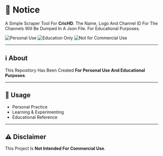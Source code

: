 # 📂 Notice 
A Simple Scraper Tool For **CricHD**. The Name, Logo And Channel ID For The Channels Will Be Dumped In A Json File. For Educational Purposes.

![Personal Use](https://img.shields.io/badge/Personal-Use-blue)
![Education Only](https://img.shields.io/badge/Education-Only-green)
![Not for Commercial Use](https://img.shields.io/badge/Not%20for-Commercial%20Use-red)

---

## ℹ️ About
This Repository Has Been Created **For Personal Use And Educational Purposes**.

---

## 🚀 Usage
- Personal Practice  
- Learning & Experimenting  
- Educational Reference  

---

## ⚠️ Disclaimer
This Project Is **Not Intended For Commercial Use**.
